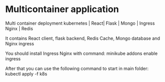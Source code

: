 # Multicontainer application

Multi container deployment kubernetes | React| Flask | Mongo | Ingress Nginx | Redis


It contains React client, flask backend, Redis Cache, Mongo database and Nginx ingress

You should install Ingress Nginx with command:
minikube addons enable ingress

After that you can use the following command to start in main folder:
kubectl apply -f k8s
